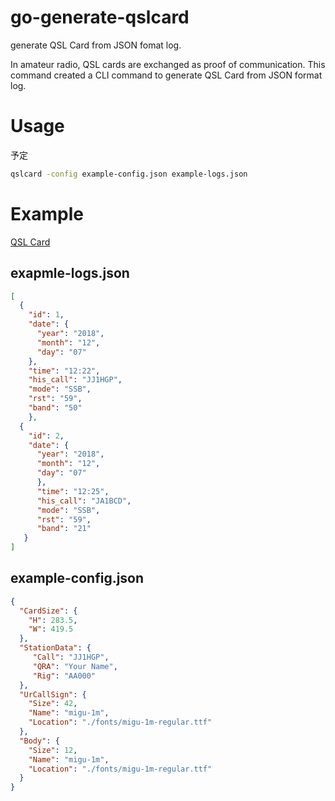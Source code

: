 # go-generate-qslcard
generate QSL Card from JSON fomat log.

In amateur radio, QSL cards are exchanged as proof of communication. This command created a CLI command to generate QSL Card from JSON format log.

# Usage
予定

```sh
qslcard -config example-config.json example-logs.json
```

# Example
[QSL Card](example-logs-qslcards.pdf "Example")

## exapmle-logs.json
``` exapmle-logs.json
[
  {
    "id": 1,
    "date": {
      "year": "2018",
      "month": "12",
      "day": "07"
    },
    "time": "12:22",
    "his_call": "JJ1HGP",
    "mode": "SSB",
    "rst": "59",
    "band": "50"
	},
  {
    "id": 2,
    "date": {
      "year": "2018",
      "month": "12",
      "day": "07"
      },
      "time": "12:25",
      "his_call": "JA1BCD",
      "mode": "SSB",
      "rst": "59",
      "band": "21"
   }
]
```

## example-config.json
``` example-config.json
{
  "CardSize": {
    "H": 283.5,
    "W": 419.5
  },
  "StationData": {
     "Call": "JJ1HGP",
     "QRA": "Your Name",
     "Rig": "AA000"
  },
  "UrCallSign": {
    "Size": 42,
    "Name": "migu-1m",
    "Location": "./fonts/migu-1m-regular.ttf"
  },
  "Body": {
    "Size": 12,
    "Name": "migu-1m",
    "Location": "./fonts/migu-1m-regular.ttf"
  }
}
```
